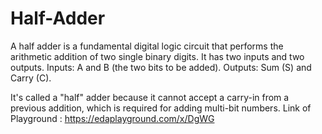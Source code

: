 # Half-Adder
A half adder is a fundamental digital logic circuit that performs the arithmetic addition of two single binary digits. It has two inputs and two outputs.
Inputs: A and B (the two bits to be added).
Outputs: Sum (S) and Carry (C).

It's called a "half" adder because it cannot accept a carry-in from a previous addition, which is required for adding multi-bit numbers.
Link of Playground : https://edaplayground.com/x/DgWG
